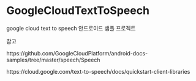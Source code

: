 # GoogleCloudTextToSpeech
google cloud text to speech 안드로이드 샘플 프로젝트

<p>참고</p>
<p>https://github.com/GoogleCloudPlatform/android-docs-samples/tree/master/speech/Speech</p>
<p>https://cloud.google.com/text-to-speech/docs/quickstart-client-libraries</p>
